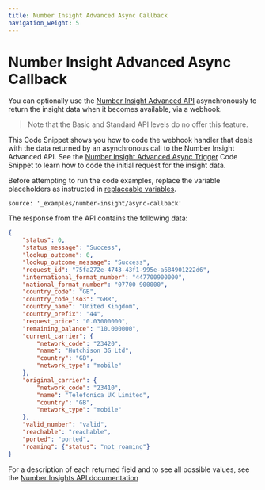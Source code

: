 ```yaml
---
title: Number Insight Advanced Async Callback
navigation_weight: 5
---
```


# Number Insight Advanced Async Callback

You can optionally use the [Number Insight Advanced API](number-insight-advanced) asynchronously to return the insight data when it becomes available, via a webhook.

> Note that the Basic and Standard API levels do no offer this feature.

This Code Snippet shows you how to code the webhook handler that deals with the data returned by an asynchronous call to the Number Insight Advanced API. See the [Number Insight Advanced Async Trigger](/number-insight/code-snippets/number-insight-advanced-async) Code Snippet to learn how to code the initial request for the insight data.

Before attempting to run the code examples, replace the variable placeholders as instructed in [replaceable variables](/number-insight/code-snippets/before-you-begin#replaceable-variables).

```code_snippets
source: '_examples/number-insight/async-callback'
```

The response from the API contains the following data:

```json
{
    "status": 0,
    "status_message": "Success",
    "lookup_outcome": 0,
    "lookup_outcome_message": "Success",
    "request_id": "75fa272e-4743-43f1-995e-a684901222d6",
    "international_format_number": "447700900000",
    "national_format_number": "07700 900000",
    "country_code": "GB",
    "country_code_iso3": "GBR",
    "country_name": "United Kingdom",
    "country_prefix": "44",
    "request_price": "0.03000000",
    "remaining_balance": "10.000000",
    "current_carrier": {
        "network_code": "23420",
        "name": "Hutchison 3G Ltd",
        "country": "GB",
        "network_type": "mobile"
    },
    "original_carrier": {
        "network_code": "23410",
        "name": "Telefonica UK Limited",
        "country": "GB",
        "network_type": "mobile"
    },
    "valid_number": "valid",
    "reachable": "reachable",
    "ported": "ported",
    "roaming": {"status": "not_roaming"}
}
```

For a description of each returned field and to see all possible values, see the [Number Insights API documentation](/api/number-insight#asyncCallback)

